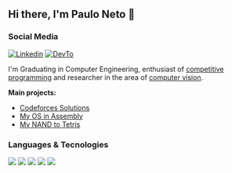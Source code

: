 ## Hi there, I'm Paulo Neto 👋

### Social Media
[![Linkedin](https://img.shields.io/badge/Linkedin-111111.svg?style=flat&logo=linkedin&logoColor=white&color=111111)](https://linkedin.com/in/paulosantosneto)
[![DevTo](https://img.shields.io/badge/dev.to-111111.svg?style=flat&logo=dev.to&logoColor=white&color=111111)](https://dev.to/paulosn)

I'm Graduating in Computer Engineering, enthusiast of <ins>competitive programming</ins> and researcher in the area of <ins>computer vision</ins>.

**Main projects:**
- [Codeforces Solutions](https://github.com/paulosantosneto/codeforces-solutions)
- [My OS in Assembly](https://github.com/paulosantosneto/my-assembly-os)
- [My NAND to Tetris](https://github.com/paulosantosneto/my-nand-to-tetris)


### Languages & Tecnologies
![](https://img.shields.io/badge/Code-Python-informational?style=flat&logo=python&logoColor=white&color=111111)
![](https://img.shields.io/badge/Code-C-informational?style=flat&logo=c&logoColor=white&color=111111)
![](https://img.shields.io/badge/Code-C++-informational?style=flat&logo=cplusplus&logoColor=white&color=111111)
![](https://img.shields.io/badge/Code-Julia-informational?style=flat&logo=julia&logoColor=white&color=111111)
![](https://img.shields.io/badge/Tool-Git-informational?style=flat&logo=git&logoColor=white&color=111111)


